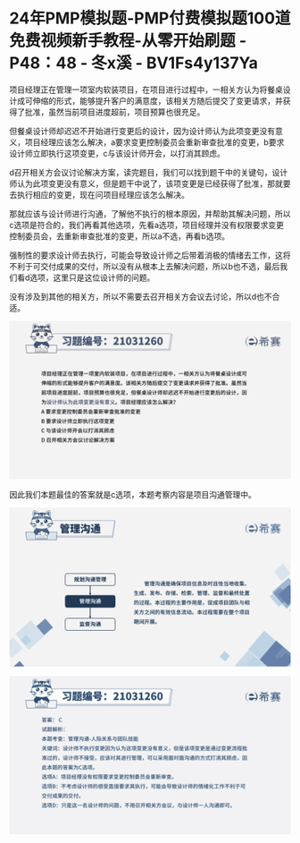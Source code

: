# 24年PMP模拟题-PMP付费模拟题100道免费视频新手教程-从零开始刷题 - P48：48 - 冬x溪 - BV1Fs4y137Ya

项目经理正在管理一项室内软装项目，在项目进行过程中，一相关方认为将餐桌设计成可伸缩的形式，能够提升客户的满意度，该相关方随后提交了变更请求，并获得了批准，虽然当前项目进度超前，项目预算也很充足。

但餐桌设计师却迟迟不开始进行变更后的设计，因为设计师认为此项变更没有意义，项目经理应该怎么解决，a要求变更控制委员会重新审查批准的变更，b要求设计师立即执行这项变更，c与该设计师开会，以打消其顾虑。

d召开相关方会议讨论解决方案，读完题目，我们可以找到题干中的关键句，设计师认为此项变更没有意义，但是题干中说了，该项变更是已经获得了批准，那就要去执行相应的变更，现在问项目经理应该怎么解决。

那就应该与设计师进行沟通，了解他不执行的根本原因，并帮助其解决问题，所以c选项是符合的，我们再看其他选项，先看a选项，项目经理并没有权限要求变更控制委员会，去重新审查批准的变更，所以a不选，再看b选项。

强制性的要求设计师去执行，可能会导致设计师之后带着消极的情绪去工作，这将不利于可交付成果的交付，所以没有从根本上去解决问题，所以b也不选，最后我们看d选项，这里只是这位设计师的问题。

没有涉及到其他的相关方，所以不需要去召开相关方会议去讨论，所以d也不合适。

![](img/72808f0da371d2899809756b50863ef4_1.png)

因此我们本题最佳的答案就是c选项，本题考察内容是项目沟通管理中。

![](img/72808f0da371d2899809756b50863ef4_3.png)

![](img/72808f0da371d2899809756b50863ef4_4.png)